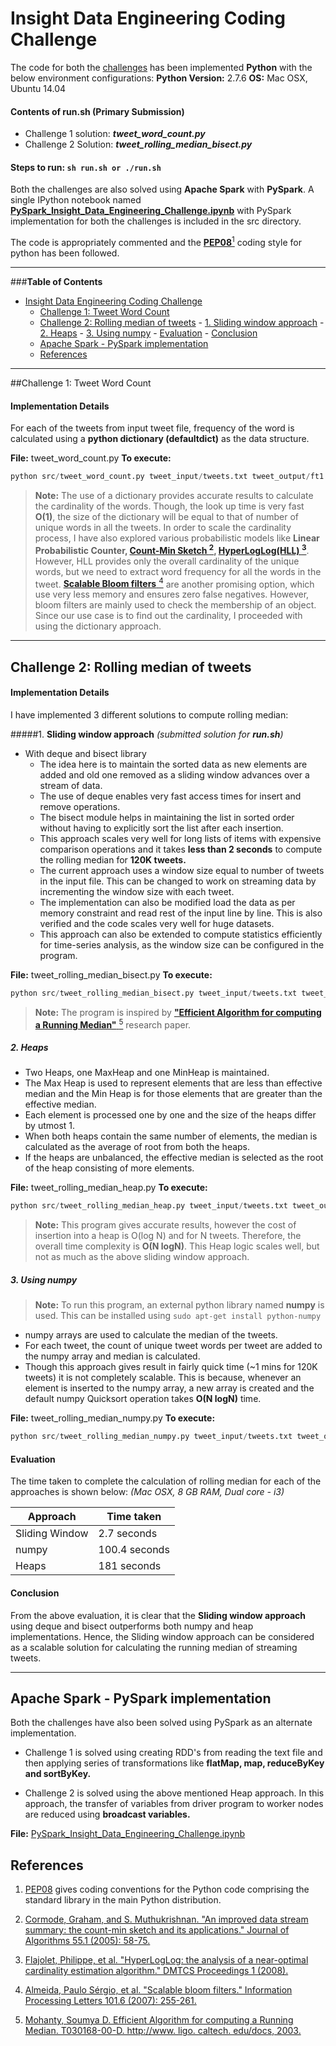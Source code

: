 
Insight Data Engineering Coding Challenge
===================================

The code for both the [challenges](https://github.com/InsightDataScience/cc-example) has been implemented **Python** with the below environment configurations:
**Python Version:** 2.7.6
**OS:** Mac OSX, Ubuntu 14.04



#### **Contents of run.sh** (Primary Submission)
- Challenge 1 solution: **_tweet_word_count.py_**
- Challenge 2 Solution: **_tweet_rolling_median_bisect.py_**

#### **Steps to run:** `sh run.sh or ./run.sh`
Both the challenges are also solved using  **Apache Spark** with **PySpark**. A single IPython notebook named [**PySpark_Insight_Data_Engineering_Challenge.ipynb**](http://nbviewer.ipython.org/github/suhashm/Insight_Coding_Challenge/blob/master/src/PySpark_Insight_Data_Engineering_Challenge.ipynb) with PySpark implementation  for both the challenges is included in the src directory.

The code is appropriately commented and the [**PEP08**<sup>1</sup>](#references) coding style for python has been followed.

----------


###**Table of Contents**

- [Insight Data Engineering Coding Challenge](#insight-data-engineering-coding-challenge )
	- [Challenge 1: Tweet Word Count](#challenge-1-tweet-word-count)
	- [Challenge 2: Rolling median of tweets](#challenge-2-rolling-median-of-tweets)
				- [1. Sliding window approach](#1-sliding-window-approach)
				- [2. Heaps](#2-heaps)
				- [3. Using numpy](#3-using-numpy)
			- [Evaluation](#evaluation)
			- [Conclusion](#conclusion)
	- [Apache Spark - PySpark implementation](#apache-spark-pyspark-implementation)
	- [References](#references)


----------

##Challenge 1: Tweet Word Count
#### <i class="icon-pencil"></i> Implementation Details

For each of the tweets from input tweet file, frequency of the word is calculated using a **python dictionary (defaultdict)** as the data structure.

**File:** tweet_word_count.py
**To execute:**
```python
python src/tweet_word_count.py tweet_input/tweets.txt tweet_output/ft1.txt
```
> **Note:**
> The use of a dictionary provides accurate results to calculate the cardinality of the words. Though, the look up time is very fast **O(1)**,  the size of the dictionary will be equal to that of number of unique words in all the tweets.
> In order to scale the cardinality process, I have also explored various probabilistic models like **Linear Probabilistic Counter,  [Count-Min Sketch <sup>2</sup>](#references), [HyperLogLog(HLL) <sup>3</sup>](#references)**. However, HLL provides only the overall cardinality of the unique words, but we need to extract word frequency for all the words in the tweet.
>[**Scalable Bloom filters** <sup>4</sup>](#references) are another promising option, which use very less memory and ensures zero false negatives. However, bloom filters are mainly used to check the membership of an object. Since our use case is to find out the cardinality, I proceeded with using the dictionary approach.

----------

## Challenge 2: Rolling median of tweets

#### <i class="icon-pencil"></i> Implementation Details
I have implemented 3 different solutions to compute rolling median:

#####1. **Sliding window approach**
*(submitted solution for **run.sh**)*

- With deque and bisect library
	 - The idea here is to maintain the sorted data as new elements are added and old one removed as a sliding window advances over a stream of data.
	 - The use of deque enables very fast access times for insert and remove operations.
	 -  The bisect module helps in maintaining the list in sorted order without having to explicitly sort the list after each insertion.
	 - This approach scales very well for long lists of items with expensive comparison operations and it takes **less than 2 seconds** to compute the rolling median for **120K tweets.**
	 - The current  approach uses a window size equal to number of tweets in the input file. This can be changed to work on streaming data by incrementing the window size  with each tweet.
	 - The implementation can also be modified load the data as per memory constraint and read rest of the input line by line. This is also verified and the code scales very well for huge datasets.
	 - This approach can also be extended to compute statistics efficiently for time-series analysis, as the window size can be configured in the program.

**File:** tweet_rolling_median_bisect.py
**To execute:**
```python
python src/tweet_rolling_median_bisect.py tweet_input/tweets.txt tweet_output/ft2.txt
```


> **Note:**
> The program is inspired by [**"Efficient Algorithm for computing a Running Median"** <sup>5</sup>](#references) research paper.



##### **2. Heaps**
- Two Heaps, one MaxHeap and one MinHeap is maintained.
-  The Max Heap is used to represent elements that are less than effective median and the Min Heap is for those elements that are greater than the effective median.
- Each element is processed one by one and the size of the heaps differ by utmost 1.
- When both heaps contain the same number of elements, the median is calculated as the average of root from both the heaps.
- If the heaps are unbalanced, the effective median is selected as the root of the heap consisting of more elements.

**File:** tweet_rolling_median_heap.py
**To execute:**
```python
python src/tweet_rolling_median_heap.py tweet_input/tweets.txt tweet_output/ft2.txt
```


> **Note:**
> This program gives accurate results, however the cost of insertion into a heap is O(log N) and for N tweets. Therefore, the overall time complexity is **O(N logN)**.  This Heap logic scales well, but not as much as the above sliding window approach.


##### **3. Using numpy**

> **Note:**
> To run this program, an external python library named  **numpy** is used. This can be installed using `sudo apt-get install python-numpy`

- numpy arrays are used to calculate the median of the tweets.
- For each tweet, the count of unique tweet words per tweet are added to the numpy array and median is calculated.
- Though this approach gives result in fairly quick time (~1 mins for 120K tweets) it is not completely scalable. This is because, whenever an element is inserted to the numpy array, a new array is created and the default numpy Quicksort operation takes **O(N logN)** time.


**File:** tweet_rolling_median_numpy.py
**To execute:**
```python
python src/tweet_rolling_median_numpy.py tweet_input/tweets.txt tweet_output/ft2.txt
```
#### Evaluation

The time taken to complete the calculation of rolling median for each of the approaches is shown below:  _(Mac OSX, 8 GB RAM, Dual core - i3)_

| Approach  | Time taken |
| ------------- | ------------- |
| Sliding Window  | 2.7 seconds  |
| numpy  | 100.4 seconds  |
| Heaps  | 181 seconds  |

#### Conclusion
From the above evaluation, it is clear that  the **Sliding window approach** using deque and bisect outperforms both numpy and heap implementations.
Hence,  the Sliding window approach can be considered as a scalable solution for calculating the running median of streaming tweets.


----------


Apache Spark - PySpark implementation
-----------------------------------------------

Both the challenges have also been solved using PySpark as an alternate implementation.

- Challenge 1 is solved using creating RDD's from reading the text file and then applying series of transformations like **flatMap, map, reduceByKey and sortByKey.**

- Challenge 2 is solved using the above mentioned Heap approach. In this approach, the transfer of variables from driver program to worker nodes are reduced using **broadcast variables.**

**File:** [PySpark_Insight_Data_Engineering_Challenge.ipynb](http://nbviewer.ipython.org/github/suhashm/Insight_Coding_Challenge/blob/master/src/PySpark_Insight_Data_Engineering_Challenge.ipynb)



References
-------------
1. [PEP08](https://www.python.org/dev/peps/pep-0008/) gives coding conventions for the Python code comprising the standard library in the main Python distribution.

2. [Cormode, Graham, and S. Muthukrishnan. "An improved data stream summary: the count-min sketch and its applications." Journal of Algorithms 55.1 (2005): 58-75.](http://dimacs.rutgers.edu/~graham/pubs/papers/cm-full.pdf)

3. [Flajolet, Philippe, et al. "HyperLogLog: the analysis of a near-optimal cardinality estimation algorithm." DMTCS Proceedings 1 (2008).](http://algo.inria.fr/flajolet/Publications/FlFuGaMe07.pdf)

4. [Almeida, Paulo Sérgio, et al. "Scalable bloom filters." Information Processing Letters 101.6 (2007): 255-261.](http://gsd.di.uminho.pt/members/cbm/ps/dbloom.pdf)

5. [Mohanty, Soumya D. Efficient Algorithm for computing a Running Median. T030168-00-D. http://www. ligo. caltech. edu/docs, 2003.](https://dcc.ligo.org/public/0027/T030168/000/T030168-00.pdf)
